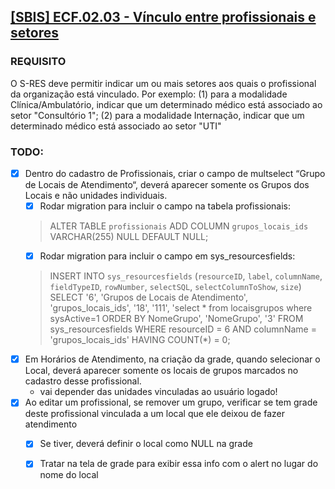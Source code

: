 ## [[SBIS] ECF.02.03 - Vínculo entre profissionais e setores](https://feegow.atlassian.net/browse/PRO-135)

### REQUISITO
O S-RES deve permitir indicar um ou mais setores aos quais o profissional da organização está vinculado. Por exemplo: (1) para a modalidade Clínica/Ambulatório, indicar que um determinado médico está associado ao setor "Consultório 1"; (2) para a modalidade Internação, indicar que um determinado médico está associado ao setor "UTI"

### TODO:
- [x] Dentro do cadastro de Profissionais, criar o campo de multselect “Grupo de Locais de Atendimento“, deverá aparecer somente os Grupos dos Locais e não unidades individuais.
  - [x] Rodar migration para incluir o campo na tabela profissionais: 
  > ALTER TABLE `profissionais` ADD COLUMN `grupos_locais_ids` VARCHAR(255) NULL DEFAULT NULL;
  - [x] Rodar migration para incluir o campo em sys_resourcesfields:
  > INSERT INTO `sys_resourcesfields` (`resourceID`, `label`, `columnName`, `fieldTypeID`, `rowNumber`, `selectSQL`, `selectColumnToShow`, `size`)
  SELECT '6', 'Grupos de Locais de Atendimento', 'grupos_locais_ids', '18', '111', 'select * from locaisgrupos where sysActive=1 ORDER BY NomeGrupo', 'NomeGrupo', '3'
  FROM sys_resourcesfields
  WHERE resourceID = 6 AND columnName = 'grupos_locais_ids'
  HAVING COUNT(*) = 0;
- [x] Em Horários de Atendimento, na criação da grade, quando selecionar o Local, deverá aparecer somente os locais de grupos marcados no cadastro desse profissional.
  - vai depender das unidades vinculadas ao usuário logado!
- [x] Ao editar um profissional, se remover um grupo, verificar se tem grade deste profissional vinculada a um local que ele deixou de fazer atendimento
  - [x] Se tiver, deverá definir o local como NULL na grade
  - [x] Tratar na tela de grade para exibir essa info com o alert no lugar do nome do local



